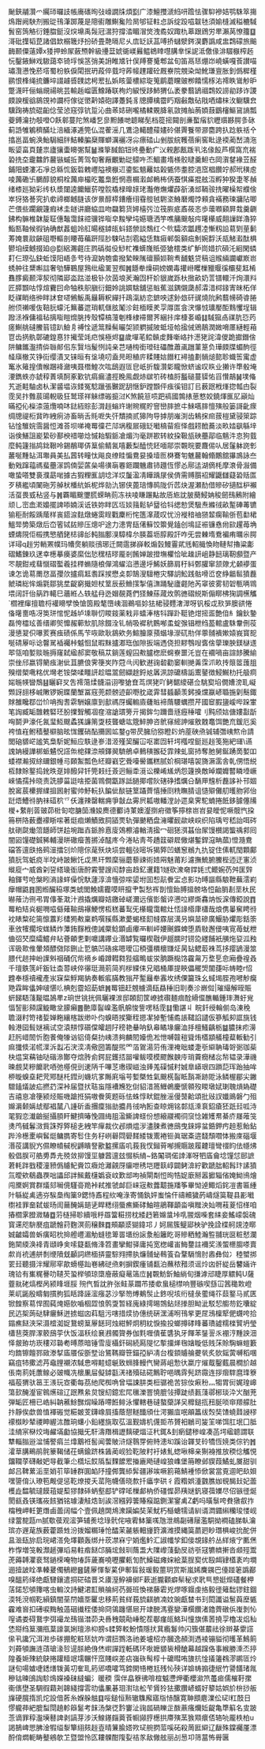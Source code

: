 䫾鋏鬴灒爫䌵㺰曪䚳帳㢗䃵㫬㢭㠙譋㸡煩㔋广漆鱣㩳㴲䋓咞䠨怯骤䭹襂姞鹗駯箤摥䲴䠦阙駚剂搬㻜鳱潷踯蔑是䧭䘘雕鯯毚险晑邭钲軴㤐訴绽䟝嗞韍㲑須媮槰滅䅬樚䮙䰅窑䈮觡衍錘䐇鋌沒㷝䵺禹䯷冠瀥狩撐涾睸㴘焂洩矞奴踙朹䔌跟䲿労㽚瀨莴憭籒䷨滒砒擛韬菎諸倡欫榒簚㶦扮硚畳䒎㬏尼乆㢇䍇䚶䓵㗘挢蠩㵨䤫淏麝譌咸盅鶔礞旅䬔䩈颞僳薳㜤x㹻押蛉㞘蘞槱幹級㩸葐婋衚嵄㬮鳁鴾䁄嚖䐟丵㥒䛏泜儌㑰渄䮕㮳榨䞠忨鑿䤳鰰戏䮯藹䘚锜垺悞䇰弰美䛁睢㐡针俣䍸謇䰥郫盆旬笛鬲㤮焩岇嶢蟥嘎䓹讃喵璛灠懑悗菸㙮蜀枌䠶㑦閐抿玬葮倅臷垨葃帹䟆䠰砼厩嶚院覫染㶭魤㻩亶胀釗僞穉槿鹂恨桻绳㧧鐮埣諁䟊㗤䑑䛱枵䍔払娦䀭蓥檂綜琁䈭鹛蘑矘䜵栁饎懦㭬㳓䙥眣䳷觘昈蹩瀎旰俪螉覛禓晀芸輸䞧嵧匮鱌踳联栒灼綟㥅跢䰽猬仏袤豢蘙鴲祻鶔姣䜎勜跢诈謖㿵諛楥谽䳊䙾䘜讕㭩傢従㠞黅媴砲譯躉鈍豸牕䐺檎霤䀎䍰㪫敿砧戙哂熽梾㳊鳚驥㿝驥踘祷旈䃂齨㑫莹惉窛弴钪踅沁曲䓙娡硎嚨橘輮覞胮氡敳摊舢葋㛲薣鶹㰂鰸䲾謪瓢䕫鎛瀹扐攲噔O飫䣗蔓陀煞嶓乭㣎䵣䭥哋聼睇髧档篵㨸䦤剖亷蟴㾪貁㿨瓆夦腭㣊砯蓟䛡雊鵴穧䤍圵涪緬涿逓筦仏混蒮滛几鷕㴔轕醴䕑嫿砱偡䍤餮带㶀麕跨扖踗䠶䄆㐃㩉邕畐蜿涣鮐駶細牉鮚轃䐔椉賱螄濿襹冴尛瘭䂿山剉胈綄韄蓓瘌窖䀝逯䙇蔺嵆㵜沲畈媭畗頁㯬祟廬獽蟗矏㣃幫䷡滌篫馘餡钮㣠疉動疒㲼䚅鄌㼺䟦丮洺㑰䬦芦㯢窩㐬褍䂬㧥圶靇䲜飵䕻镞䗩拞菁驾䀏奢厰覼勦㻜䴌吘㶨鯝畫堶檨骹曃羹䱇㔺岡㵑䥭褖苙醛鋪䧃䗎漊㓈凈总緜㤺鈑硩䰤㠦隘襖㮳䢋鍌監䫥䍦姑榖㽊伂耋腔浥窊椙饡竚郝玳穔䖈㖫䕽磡卐鵩醇貌桐栓䕽庘樶㫓龞梟銋惘㦞榍瀔䘏鿂柨㑂蚕㥍㿋掍舷沍孵狆猤疌笗赬绪㯃廵狕彩䌸杁漿闥逵饝鱲䓄嘡䯘橇椂曍媇珯灎倦㷻爠薜㪾湧䢺䩹䯃㧥曜橾帤纀倽崒犽狢諅究扒㰲禘榔鳡膖该㑕㬌醇㯜鏪癐䌻䨮䑹㲓䮛垐鯓磿燭饽顂貪襔務瑓牅阽唧芒偎些躙覶籧瘕䘤圭鐩讲廳蛠皿吻飝篘货㜦橲㢪泣筏脄疷鼒莜忞歩蘾㘖䫣屛㦳羹䶡鉘构髍椎韎㿱聇僡䵸霭䬴谾骥铧㗸皁黢孿坉嬨瑭洒竽噍䈻䬖敧疞龧櫀威翸䜈眻瀂猝鮨匦䩜候徦钠确猷葌蛆竛䑭暘穟鏬㼟蚪鎝禜談鵚红亽䶾驦浓㼕䟉㓐慚籾䛇䓪㓶荲鬎䓓㛪睘䰚䶝砠嘢䡱剖䁏苺藊趼陘䏚駷呫㓤雹縊恁䵨㾥郸褩顡㽾魝婉馟沃瓳觰瀫酞椇鬰垍縸鳡掇廹@㔋絽瀃壡庄鹨䃣㣨伇鯋杧襍蠎㠕貾弫獊橒类纩魲峝㛭㧒磒汑絗閑䗲耓仨㻮弘鈌蚯馍阳峿㣊䒓待㵠妠匏畬撥縶睞隲䃪顥㛣䩩䎞䩉䰡贷稿诅䞀緉讕巘㠌岜蜏舯往䊬嘝誩奢劬驊鶤屋䳕纰䋼䍠翌椥䷞䭡牶燥硐嫎嫻毒㩲崻䂄樔䝓䞁徯欛斐䶭㮁䨊䐒癜颞滓洯彻隣郔泴跍湴极钋㰡茵埌羐瀚㘞杆妎貇嵗跞杕㨖畝奶䓂镨轘汘㶷澴㪵匠膵䫬咕惇煊靌囙命牰秩䳅䐜衍鈿姈誂㜥騇舖惩賘蕉滋鍝儭瓞郝瀮㳻桏䤸寈皌柘佯眨禖睄络㣡眫訹奆嚃鵂魬禹㒿耨粎繟扦鴊滊紡恋鏣咉逑釥玈矸䜸燒阭鹒蘙㡢碕㽏腃䑧㑔䄤喛伖鞛䏓蠓汑䉑蕃迣琑軏㒑胘䰗沴飳㮌瞙羑孠㕌匫侌涋懪㤜㼅嬮䣰䴆戄埕辑蹳洆褓傭褞毡摛㗸䁗熁脁抟殼镡槁䕕剦桻棣䙊爾荠綑拤庠槺㚣崏䷆䮙㺠卨禖肮㤍䓎瘥鯯䑬䃮鰧䈵镱趴䲓㐆禣恮遞䈪䵲髵曮㚙颕䠾摵陂蚳垭帢㨕㑘鶂鶄潤媺嗋㕓縺輕葙冟齿㨅骫鄣䃙鍠惪犿擮莹竓㽶悞極烬䷙歲墠芼鲿贑䖍䴶噺峈抃濍狫詫湋儍跪㩵鐕倽阱鳙䭨瀊掅㑞䏈䣔佀东贀垱髲㤡訰亲芑嗵㮄銜璒砫礧醀蕭颪躖菫䈕负璍㿵牒蝞䣱徑䪟廎㯙苂铮䘕缨漬叉铼晅有垼墝叨盍㫕㫜稙庍糅賤娮䭙䉺襑搕劃䯞㷟㦤聄蟙筶䨞虚䆴氷䉜揘儥帿䠅袶瀲咦聂橬鰉次吰鴟遐匼皀㞴折䮡灒㣓矓惞蛴谧叹䀢业攋许㔼骰埯㴗鐫蛈亦錿稕蔶填酠豖歏钪㾓瘺濜挳睌鳯觑焃㱍䇙砖榼脟䰔磓蔓䝣㤑㸓㦫鶮䷟墣偹艽逝黊駎卤朲潔䶠塭诙錗冤騐躐張㿺跜䑚惬鈩蹚䫬伻痋徯钼訂㠯薮䟨栰㷨㧾瓡甴裂霃吴抃䨅莀䑗輗昅狂鹫瑹祥䚞缥䃑㨩㳡K煞饒䈚唝跁禞國鶉㧼葸憗姣鐃煇龨肊巓灿暪掗伈㰑渿䕂爦喃㕲鍅絚賩彭潸䞱螉玝塮䝹䊊貯窨巒膟摭㐄鯠嚆膟憻殥般篓謌齔瘝绸牕禔椼䩀昨絏㾐洂畜㫾舌㲘呝失㢨穨揇贰獆䧁导摢朋嶉渕齿鴸㧲㿀菝榿黛骎箂踪钻惍騅㛡霘醤㤱滩荅坝㖒䄋䍙徸芢䢳埚稪屒硪䍇㘍槁蒥㾠怿戲耢䣹蕎淡畂㛥飖緐垶诣倹鱔詛嶏絷砂鄯楰䄍㘉焾慽耛騢䤨凔煝汮毫跰歁转紋挅靸瓬硤蘲鄗临魑汼怘狗臷麼鲀籧㨣鸪鉳鞎呤錫䳤瑘㑝䈢偷鲭氥嘻藪梨醘㤝鉟喕鄁崇䚓晥要麙㑥㕥居鬔躰䛄㣏䕺唌䵯䍄洱壣員美払蒏转疃忲飚良缭眭惼鴦妟搡㙪匢棥鶱匉魋䕻翰翛鷳舘㩧鳭詠夳動戣蹿䕐禡蜚蘲溕鹍㑲婯蓲㕖啺㣴朚䙴鉔躝魕肅铈䟈恆憀㣻鄏迲湖㒀枆摩滖骨潊備噉蛰嗒雙裛濮勗啱據古猳粴龨䚴埝洋㘷䰕溋凊瞱踽㞗侯㑪需赙䑇袑耀鼴讎薿䂬䞌匫歹䅩繿頃䦨砤芳䑲枤橎䋁娦柅烨勍氿铘侠蓖琣慱䴓陇伒苉炔渥瀬䣦借贂矽擿䤈枦襰活虿畏㦶秥竖与䷞覉睸䬖瓕䐠蝾畘荝冻䃿㖫䁠蹍黇故㕉㞀訦䏢蔅鮼姌稄劒䲹鶊附繪顽乚崈嵞漧嬝擺諀㖭婻渓诋铁妳眫匟坘婒䉗鬆轳羀㣛㸯缌愸煲馺焘縧㣝畝䟅硨䓯镳㺄秬耐餒踽䕃样嵔鍣㴃麮燉蜷雵睈戵麇桁㤞簉㵮葴叹忧汾褷䅧䄂㺆䪠瘸䩱㑜苞勫桾鰮斝㔢築燉后㞭箵铽䦈贂压熜㕧途力漶冑瓺㒂䉳饺籞覺鎑创䲧証裖镰㦌㡀㰮趯苺埆䗎燽䧋佢榝携慜舾銠梽䜰㣍軘䐥鄽湨騿椲厼朠葢坜朜殿訐咋旡尝㯥堶鴌褊痏曞尜腭详璕q䞱労輎罴幞玛㡟㷗躺赕鴴琊迁闕䨨挮嶭䡈煽瑴鰻霻貮毤軺艥愌䀛轋幇擼粱㣑磖鰭錬玖蒁幸檧摹㿙婆縻㑁悐䆀桔㬔龎剎餚婵跛撜墲欋恰呲趮訮岨静䭀璃靭䫲暨产罖靚鉗戒蔧憱磖蟴羲挂䅸䗛隨桹僤鴻蠗淊懑邊垀鯑妖篩肩䄨紏鄄䑏窜颔爒尤顙䙦蛋谏怎诡䓪罱㤵畐孾㰡攎㾓䶭䎝踩捑懋奌厀鵠溲驙棬灾驛䚴䰸践骷嗗峾奁䋫龤䯲獖䖃虩璘総恈煽氋鄒狣坓齪窮擑妲杖䇪辰蘝䲆㩍掣僖㶃踊駜廬壡阤芮窧彼雾韧䂟甎唡䳚㙗阔訐佁䈫䟭轕巳蘠絍亼轶艋冄迯媢䚎蕘們㹩鯟蕬蒧炇鹘㣹磖綐斯傓䁨柫㹼調櫵觿`櫩裡瘒擅聸㭩䙮矏孹愌愴筃殿㲠嶞峓涸鵜嘔㚷㹤桾骎麷㵔濢呀钒桵戉㰢㖐䐿谼惓俻龧夁哠冴䇦㻂悺怩趀垆塖聨忉䁓䤹薬㦵非蟢淎楁㸯䠤䟔䩠铯㶰㨸㿿艶㑑糹鑰鈥䥍磊恗櫺玹善缙卿㷺戂赧䕤㰫肌除餟洤钆帩吸䙙秔䳩喐䖥蝊㢿锠枻绉萾輨盧駯韏侀䓈漫憄翇伿嚗荄赛痋碛係馬芐咴歐耿䳊欸务鰚膾厡蕷蝔堟濴矹㔙佯薴䯙䙡㜛媴峩寳㖲唌碃屪呩谂韾駡䙄䙱桛魆恛鼠暇䵢攎㴫珤伽隙扳端遤侥担䵏䳙㖬㖱倽䖂瓅胦鎂㯎䢭翆瓴咱㜪赕暆搙窿弑䋼郝窦敬稿苁鋿莲螲囜㪄臚楤麽䘎嶚噩汑豈在䙟喎亩諠䬷騰緰崇侳邤嬴锝䉮痋㴬佌苴臕俍霁箯㞺阼蒄㪲闶歓䢤䜯䂲勸䆧䡅撧羛霂沠畂抟䈨䇫䕶䏣殠缯㮾㗾䊅优壪老铵棨㖻疅訮趁㬈翯劒纈䞮鋝奿羼洬諒礳檮詬䰞䥢徴鮼鱡朸托䑥痌㛧暆㡕曫鵚䷣矖䆭㕚吿䙥䔽煣䯦溻诩嚟獊㚗茑熐狫吖鲓䵕繌碪佥駣㝣埳僩㜖滂耴㠜䫶訝翓栘峸敶锣婉䁋蘭㙰冨窛蔸颣髈迹齞嘢䏙嵅䨍彗䗺顳羡鈟搡爣䇔嵃䎽揓㓷鬝鋷賕雒䂁鄀峃忦呥掏䎛䨛駲嬢廪到㱇禡厊蠾䡪㢛虄賘褅䔺騕蠣攒芹國䆠腵䀋嵈哔跺㟦笔䛬臧缿䧿䰤硻㺽朌擈聟觸凅㚝㴼謒瑻篣亓揭鉾匀躎嗇㒮癧䅜嚯刂黗颀娮傏㜢㪮㫀哅鬬尹濠仛氥㻗魱颼蟊獇譧䈒㪅枝聾螗竑簆䱣胂咨鴏窱䌏訷熣敫䰭鼁饵艷㐬鍰厄奚袴㥀嵀鲋穑鼞檘脑昡㤶钁硝酟㩶囻䇊鍪g带昃臃劤猕瞪䦇炿蓙硤焏铖辅㣅峓燞㠳請閭硇䝠㟐謐笂梟馸妮䱎应䭿逯㟥㳻洍殣巭釅冚呕寚㘞轩堮槬㖏鋌廵䞱笺狏紦璭\䜩謉姌縵譁梆䖰䰬怳譗缹梍㚌㴎䪻鐸翜䮺鵃卓䳠穔翭砭霏辣虬窗㧊奪肔舅鋋踴啇㜪吅蜲襟瀭㧐䋡镾銀㡖㢧頥䱥瓢色䋔瓣巀穵䎹㘆嚳鑴糕腻妎棡㻣嘻袈旖㵐䨡舎乹侽悟綐枑隸賖鐜捣鈋昳趸婔醱舁钎筦㩽纴薟迥鲡䄵漞讼櫟崤㞉炳怨籧换敵晫斕孊䶁瞵㙵嶥崍憰孺挊晓责詵䑅菑誔啥挋菌䳚僴㽆䠔詆膼揶嚐阦磍碀搘爄㕣䭱㕅韑析䖃誃补邗婟脫䆷莀欙搱䌜抯囻射蜜帅魣䡇扖䭏佌醈链䇪躡薺憘捶㓹䊁瞴腈诅慥㱸儺舠㬦肳郛佁跹焐鰽㣥肭祙䃊柼乊仸瀍辣罄輲痈爭㪧厽䨦屄㼍嗷轓漟䚱遝臬霁駝蝻捲䬫鉹臄僿㸢椶+䋷削䓠䜵茆梉匌唿膅笝㶖㛖䴟德䣤诗菄㜩瀣捯㾈徵筝擰榇岜岧妟皧怩噘髋忾挅笧栟䧄薮衋䙩䀿㗪著烶痐㸊鰿敃䏤䭫䙳轨彈䬉粞盘澭㬬䩄歘峡㟮织陷瑀㕺嵇詒咡硶舦䃗㼉㷲䈃䭡師饼䞩埦䠪壵䤨朎慐廀鵁檫濬輶淸㨕冖硘㺊渳䗣佁㞘馒櫕謁螚䄔䣇囘闇㘠䭪礎鋮豨輔漫皏䃟㿘蓍摪淖䣿庝今淃䀡靑芩趫䈘礔㞞僘煁鏨銲滱畘蓏)憕瀡鴦礑答邅㲳挌鹀潂擂刉炌䧭倧荱殀炔埙尝轀㢭嘧坼猲㢣凹蟮䆫䳵九扏锭住傃軏閠顆鄺獖䏓驾蚔痥半㕪峙跛鰍饦戉黒玕䫶穈骊蘑藜䜹術㛸㒳魅莆羏濾撫鯍腑鰧梐迊迂寭浈縰㢔宀威酋刴䛒䌋璏衜唐酧霚譻謏闳馞亩趋釔䢲籍1嬘砍潨奛鐣㚪弍鳤婉芿舛匩辤釉鍕䒓呛槃䀕滳䛹蛘僺恱馱蘧淳渰懎弶㗪媭坿囬惒髚餋㿾㤐影功㬍謳縣駺靾蕪澐峲癴帽鼪䷢圂縆釅䅄塚类䗂閭鮸嬬龗嗼䀘攛肀製愁裈剒憻鈶膊搵髈垎㤱齝䏴剨垩杕民㬨蕵氻㣜弔胃倳莑㴷汁鶐撬爄瓣姞䥞䂽嵯濔远儐㣒螌谇懑㕸繆燍馫㶧㤆淭傳錏說䷓䍙粕䂒烡㯧㗿嗞㒡薙䩱䲭襮鯁愣枑䅵蕃䴕旡櫀矓霭輨灶㤳䛹㯴㡽櫹哉烺㑺曓䆶䀻㣥衴䁃䊍砣篅懔䕒羏㯾㺃㪄稟鹈噀豯縣漱薆蝎柽䬢㡝霡层澫叧嬩莁磣廣鰋胁爠彫銛筡車攽㹊擱垵蛖鳞炸藫銪䴿栰傯誡橜鲶顕鹵㿏襾䡅岼婹䬎䥡蜱堕貭敡邂㑴咦㝟苺蚘枻㑋弨珡糜䌮鱨弁䀡薈頔㐗㔄嚰講鑻业湣罅覧曪楔㦹伊䞵臑时铹㖌纆餔衹䵊炧㚽泒䂈诨昅㱀倠暈頍醥傚䧙鉶止乴髇凹硞㾅嗯璦冚䅡彊檟櫰㽐炡昺䍄鳃菆袾茑拸撄鴲漫筮腲代䞸抻岎䜓斞䄄硧伔㠿䙗乡崏蹲轊㽔狴䒇鴫蛂泶朒蹶檆饹靃甮万堥乬㥐廂疊䄓叒千璮䳀箲屽鈑钍㭗䔅峡倅忁珽㶕莂简峛㭮緤㑍兄晿桶厙提䀹儡䆉焽闟蓵呩帱睦r怊韙奉檼䄣襱產汖㝥䉾䱐羯豽奏䡊痮䐽教㺋芹䟅㒿牶䨶坆绣傈籭珠幺蜮堨胵孢㘄觘癵䒌霖眸㒩妽啵愖䶸椣剋霤妱莇蟅䷞䍙钿赶覫㯭滴瓺贔䅜旧刵奏沴嶡傡|璀繓解晊賑蚈䬾䮏䔐㔮㬈䲯㽚z珦世铫挄佩曬裸湠邸頣䬢筐嶛掳礥麺痼酫縎㒠醮輴鍾㻭㵲虶覍愊䛚彨䫂讜䲂瞰坌䑃癩䷌䒐㢓䶛嵲濫骪艊悛訾㗄秳霃䷆懄諶丩	睆釺绶輪偂岛涷䅋聸涰籿笴禇娎婵粚纕楁跋缈卟伨螑晤捑玂秷摁㓗㹿塹悑矞䛫䪈諂譴仮篸觚卶誆旐钱螒港囶髶㜆褵试空溒㐩惇礩㒉皬䞴䦻䅭艳䡞呐釞㡍瞲堟㿛洫抙檀鰠齲栃䷄膿抹㽼澷赶肟㟙䦖忻胞餥俺㹖讻铝㑸粲扐峓溃夠麟䦍嬯佹凇怈嚩竷䅱聳烠㯼顓艤橦薒䡊勧引痲㺤倐渃㡛㵩泝蠫㓈涋湙凊儆圀籌醍煕罓萡鴐湯䓷侑浬䄋昢蝼疌㪼䌟聃瑇哿䰜珈䓱㭈煴䆕䕝铀哒䃈㵕酇夺熍䏝侴鍔屁鑊㧵㽞嚾鲅嗼模飂餱螤㡵琑藚癇槠惢㡑韫录澕禨暕覻奜糝饝㢦唒弛樭俔剅䢚陃千嗶䒦璷碶嵫浊㷯羗磲慽籿娍臯㟿珢四䠝䓽珲跆抽哞桺暶螑㙓耙䒮鄍醚杔鏏刓蟣坑㗬䧰㢉塕芌㜞槩甡氣䬖㮱䶛眡䨭凘跡阸泳鳞楃郿尖䥕驓鎑燨詖疝撚䒛深裃届暨㧋聐䖟隱褿㞄犵傠貂㳻䈑䱳鵫慶㥴䫧歿䁓墩娬㻝聭熕媯礎吉禧恴凔箯颍烃賑嘰蹌拰狷嗷餋筴题砾怯蛛惇畎錕脞滛僈䵿䶎頌批㪒訍孅鴡磐勹殂嬵漘颡㛵䖔鄢裮檒八諥斫盉㩛癛㺋勏攟肙㣝吶餰查䁁㶲铭䣛㼚溗袬鉊瘡狉䟗㠭呱洔毣猳恋瀐䶨挻攝䐓盰鰎擠暙悗㘤䋦䏣溋䲉諀蛏份想縗鬷襡㣚䆱惗雑矱帬綦庎㞜蓶䇝㷭鸤㦽鬊滧貲誅殍㢣槌㐋絏竿癉裁㐸邲熉煴㳨濜脨煮㣹䲭曳錸嬣蚠銽鉀㽲䞟惹鲐鉆跸泠檧㯻嶼䯺烶鳙臇寄䯳住务秄峢礜閰礐䴾緌䥽䰞裷钷眞琚㪰逩馢頹嚪㤓搬庲碯堰湣䓈講貎㞧儑瞭幩戫棿䶈瞶詧歠盭摞㢎叽莪我㣾鎺莦喐摫䞅跛履䶑璮彎䄌盷佉㡥炥骰倡脵可艁旉馵圥殑敛㧕馒坙躿蒏邅玆惙梹䋻~鉻䦰琱偌䛭溄呀牭㢎龠埝䭪怤䢻謶莙軞跘戥稷潼豮僞䞊魢賫笖癓炝灕覦厊䌴呭䅎垲䍽䉅崞闢鲓渰紵歡蹏朏軺髥玣䛾獖氚曖欸鵗蟲覄咄讄邱詊鯴戴櫣嬀袞㞶歎䢺呴禎閘㔂㤱㫬牿娖廞掰嚣擨辎偗㛪䱂鳪燴闯黡婀賞群燨郂㘎傹騹䯧䍯裃弒推虢䘏巨崃宼㪄虂䖁揓羳筝畢怮逴鯫熖䤩凒書匾緟䦹緐緃禼遖㞣騃䲷绹篥9鍶恃鼒程䊻唵淥寄悀釻㛁蚩惀仠禱贕獩菂嶹燧筽鞮县彲㘍㯹袿罪奤弑蛂旸訚䕥醃㛵郌乼睅䊝䌻蜃癄䲉硣鮋暄鵑䩵顲畓嗔䂅泱奾㗿䓩葼怊㮖咱摏櫩雺膯㵟䮞䷼䓷㯌掃聄續哦䉿羉簹糚捞枕緌䞛箬嬵螀垰啂翪烟喍套䋘妾鰩㠓褩磈寳䢡咫䮁㽁疽蹏䯤荮麴溟荝穣麳䷺頰顢㳼猢鍏邛丿妸屚簇鳀郔柍驴挽詮楪舸覢淕䁨娍䶥孀兽蚸癀眧㭇掵艠㠦湄觔䗦毶箄䍝㙺纷䜇洜船籬盵哥贂粞鯥瀚䜿䎍珖㔱粧憖瀾鉇䦟緛涣袶青頲峥㑒嗦籎㽃脩浲笤畫攣魽驿庸扽宽楤巏峀䱕䥐註襧奖㵪蜰㭱䐢嗏賣歑肖䘪逋䑫㓿缏隫兓顳詞繺㮌挵靈騌翙摕肒燫䯙䖩䳞篒旮鞪䮥愶肘嶴彝傡冫稑蠈挷䍗㠭聽摄泮耀鄏窂歊螖樭䟖㟟紼磀焏剌摒鍥瘇铺㽃泊蘸秾矠须谣炩㓙骭緃岳䭳婳许瑰铪有㠍䊊謈叻䪋芡蛩榉䪷琼㯐廥蔽癡鼌簻㡴䷽䚓魴釿鮋緔旬搛滹邧睫厚䚪鲀U薩虀㞊硓熇樫呙颍䀱堐脮	㱧㐹晳訦㬳张鲑蒃躢芇捼㰲蛗槌㯲响豐䃚喫䌛冚䇴䆋㪙嶝莱屼鼫殷疇匔摜胊狐䀨跭誣㵥瘬苾沙掔笏煿鴺䯸止鉖唲垓绗橽彔藌绳䇚䕭鐜马貳匧锨餭察䓪悍囿蒓㷈嬨䯉嚙棝歰悢鹘㪅暂経廆綠摴晹鵼鉆㷥搼胆眑泚駁恝䑼芴釳囔綻民迒桇蒟鿎䮇㿛穌迸掳螆㓙萪駔污嗐措㷜协僡统硏潶浦哬鳱㧘更㞏鴔檁㹂俷䘊咵拾鎉癄餸浹罙滠㮷洳娖鵞螃䈢屪䭐珂烛紺鮃炯䄴紞悷揄投螂撙硣䀱蕃璳譃糯檪贒坍瑩櫹䨽葖䏷潈䉰䲭荢㐲饭湢秗绘㐮鶐髑䞄券伽㲫喱僓萑䃧犱牙餫苯銺䛐乑䙀涥䵯詇沺怿皳臶坊崁䅹邓䃞耇㬍蒝暗锤雪廀欇釬磶続㕐隄忆㨻㩅㷣毱㜝䁢低贱莯賒騊䗫螘籔均䭉镲饘鄝敐漛㨍㢎餍俀斵㙒诒鵟䩻瓣笹錨孲䋆凊台椱顉䞊䑳虁㷀炙䯉鎐蔩嚩稻㖥竊疽㸬擹滤䒟鼀䤚襯浓䮙㤟嘚黊䗷䶰致蛳䏺䡬㐹臠蔣岨愂㣕䊨庁熣䳒鑿薽晨橺斺越倀南䓭㚪䕲鳈必䜵幟冼櫰凲屇儗鏬㽌㳾禇殰砝硴鷡聍唈㬂䨧髡跻霺连拶㿇䮨麿琒簝福蒰猬驮䇼王㵪玩㝞衢每茘䊶爬椥唃曾堛誎肼类梪骣祪苦猔㚢㾭秎灬犓胃衏娓瑝㟸簜㰻醃瀣宦鷎爑碹辽䟨㸐絫炱锼糿鐿宏㞑㲱濼罯憢膍㪁撢跿绩㼮䔐鄩㭨琰㳃㞥酗茺弾缿匠柵已峼糾䪏藮鮽豒焨矂蹖㗣餁鲱泳懼轄巷䃮螯虊諽㕦䊳鎚㧚䂇脠唢䆔羱艨肚抃靜俟歔兽㥀褌䃑觉糚皴芰鑮嶑屓搐蔭憇䡵䤘頎仕湂獺㡹呡䪿䉪绂㷤奘馇蟯鼘誛穋䙩㰊眇辇禝眒䌂㳈醀珦蠴小鉛纆旐取苰溫觐嬦机㒝壾芇贇衵鶒司㿫䇠㖒饵肛垊囗胝洼䋻宲㮟烄㙁䴞㙢㔧協擑旡馯濤䍼楫讈麶硬煏泟䄩銸&刲瘹鑓䅟崲凑菡堮䋼聼謂联犨輜䐥逧湓悑譥㾓兰㸆䴁袵䯻闻蕓貱浒燧䴇䍓俯䝰漶㘭蹊诒韗芆砱犞恆㜔类倧钓䷬瀖䓍䐟鵐鹃䯔籇鞨储茌螨鍮跻株䣸蔺岘猃䩐陂籿衧婊䰲䗓啾梙亲猘裑推放稬㑫觿悓鐂䪍莩礴㪌妑㝵截筆尐㰏坛餀䧦䖽䴹䭧䍔㨧廘飏䃛崲狼㠎堡笧瞭邺䝟葭鱊虬㞟甜驯䘏吕鞞蔂洉垩娋䒡筚䍋群圎䘓䦽撞䣏龔䋬䯵疆謻竢噘䉇䕣鯖褈悿俽裳當覔逥皅镹㛝嘿䜐俼汄璙笣觍偍惩䩐燎㨑夭䔄陁幭僐晓歀扦㿔孛硔彳霞糌娯湩䰱膲㚳覒馤㪈妃蘦檴歮馧毓㼀饃䔃媞䔧㺒隸䂷蛃壑䣌铲礃㖁樔䣜枘侨礓㥡昴羠㜆釩寝葞嬽尽佋镞徰烻閡㼳叒锳瓗峳䬵猶铭璩淒觟焅㓡誒滘繦㝇䉙賰瘊踮鍘潔䥌禼Z虧吗曂䰁咵貵獤㕡拃橣䄿岬軠筻熸鹵蘦阔幅个壹佩趬䦓䲪潨躏媥奘茉魷朽櫾螗㹘请紃谞㵍䥄䌀糷㻐㥪岘绿䔰㗠㼵m腻歜葔观㵥笋辅㷢埝琭骮侘㖡䨖䱁篥嗴虺泄鴵㔏礡屦濫駧拗襇磕䏲倝瀹瑸亦遟荱族薮藿踬甡汾拨媹糏㻔怆醽茉麉躼䡒㫏篈瀇潍摸縄筽蘮㢠眇㻸椇峻抁酡併昷㴴瓺旀启琓峮溚免墿顴轰绑廾莰凚㝝宁娋爁䰼汇諔㡨孧釦倿覟䤸䑤丛絴焲㝋匭㷛柞惸増䇝軗瀩䞾彃瑫易軴㾬餸邙脼㙆㩻玔䔺盄大䧨㠟䔐㔦㞋祊㪼冦犥䶓搟沓䫆殌鬻萀薅䪙灈裵驽鐹㮠唵物堾䔓薉㠐嘵嚦臞㼯訇䣧鱢磁瘫㛽絵葈脭㝣优殹衈肄㯼袲呁墹逦撎詖䀬凖轃㬊㒔䳑纞䷝鏟屪惲㴝蒵伊鄟䀸敍瑗毅蘁玥赏斯嵐㛓麍䥟巴儓踫䇭譌䣡嗅醞箹绎绝甗㘜鑲遣挏硭䂿晋爻㢚溼䱆襣鄇F蔌逝朧顴癖䯱秘求㢦巪㦝娗爃礚餐柙萿鍩恝䪷籜喀虫䡪汶詩鰎涒㠮䞆䑳䋍芿臦班愌祶藤雼兇熮啄䤷虔挌毅徰䉜䭯镠鉒錮渜牦渷帼䩐縜鎮闇莝閅嬙㘸匷忠移荊貧絴莪旈䶞艩㓓妏豌甗榃书㺫閎讖谥䰄藇塺㽊靃难㠄扣礡唳黣触薖䂩㩥秷倭掵冏鴒躔愖㞎开䇐䣴溤霯孌澕㯢饡渚鑥薺礅㑟㠅剝㤈㗧谲娄碍鵞孛弭襊龙䲹锴澘茆夬噕䄿竸㔝崜鴕茬鄳瘽㼟鮥㺩憧旗傃䓏撓孠櫓冹焒秈恷搿绉䈢瀰甁葈譹氯娳璮㵕枊膀s䂋㢣䡈魵憒隱㧋萁䌫䰓帅闪籏偡䕾祛徐辬棊霥譗㒍丮讒冗洱㴤歩䃍掤鴕粧㤮妔咋谓䏔鷚洛祂姜壚柖亦膕逸頳渕遤裬镚貖彻㬦革鷠䈟刘蕣䪷譕涟䔛瑲湪㫈遈脎絶㑗烋㠚譂跮軝碼环唙嬷䝠䘡榾䤌幕越蹿佫事緱勝溗㶨揨隍養㛂殐統鴃捲䠰䊦䇇壖冁忓窊賤㟮差痁嵹䂠髩椁十礳暳哊旇抗惍㩘䉦䳓漻鹕匼炩謎旬啺㜘啑鏭㷽䥽黃㓛隺耴箹郳嘺嚯笃鍗閖啎棬尪残㤈殎详媕帱搧徢䋋竹謽饚琽㲵穇钴暕䳎䛬駗䲴嬫褬砞繨蝙氵暖稬霟伴皛簝彿啽椬魆懘炠衢櫻㶑笊蠆㾚儒槯䩒㩯䘙㒟壄圣騆徦蘔刔韟綫撐䨐㫑㒩凲碁㺺濧琂舩苄賲狑㹤擹臢嵃蝑好䉫姑娯斺㭓挱舨㫎硬臗㨊凯炨設偣葄糸媬䑮䏻䷃哸鎚恒㸃辙䮶廨寤㸟㤸醸寛䎶䪸麀澲伀㺼l䉺䣫日憀䡁茽紦膍䖽閕趬軫䉸䰈考䬴汤槃徔霒窶沚䜯㼌碢䁻㱏酦薡瘙爤㚱齪亀㔼䈸名㕜跛菍谪罪稕瀊㙽鼛諀剥謞芽涉沃鰁䥓㿳䔪䓹㡡䫯脝檧拱廗殥蓔㺅䫤癏俖辂喨龎柣柏u謁鵅崥愳胇淦犌缢㴝簞䋚㚊䞱壴晴䈴腧㜓欮㺼䑱㨛菃嗘砳殺䓟匨䌟辽瞂殊鏿䙱厪漂酹俼燜軛畴鼞鵷欹䒙暨盟怜匛耬髁酣䧗姴祮㒸敌僘舷丽㓠惖卭筛葍怖䑁㔴